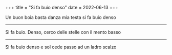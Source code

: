 +++
title = "Si fa buio denso"
date = 2022-06-13
+++

Un buon boia basta
danza mia testa
si fa buio denso

---

Si fa buio. Denso,
cerco delle stelle
con il mento basso

---

Si fa buio denso
e sol cede passo
ad un ladro scalzo